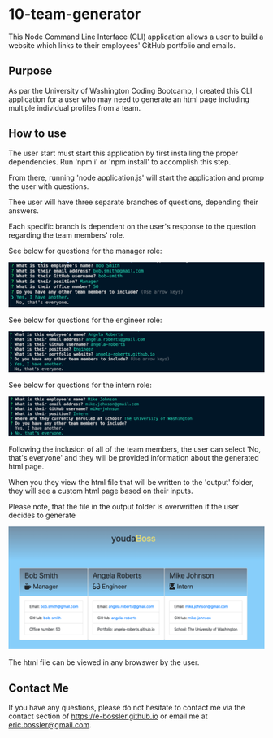 # 10-team-generator

This Node Command Line Interface (CLI) application allows a user to build a website which links to their employees' GitHub portfolio and emails. 

## Purpose

As par the University of Washington Coding Bootcamp, I created this CLI application for a user who may need to generate an html page including multiple individual profiles from a team. 

## How to use

The user start must start this application by first installing the proper dependencies. Run 'npm i' or 'npm install' to accomplish this step. 

From there, running 'node application.js' will start the application and promp the user with questions. 

Thee user will have three separate branches of questions, depending their answers. 

Each specific branch is dependent on the user's response to the question regarding the team members' role. 

See below for questions for the manager role:

![Image of Manager Questions](./assets/images/manager.png)

See below for questions for the engineer role:

![Image of Engineer Questions](./assets/images/engineer.png)

See below for questions for the intern role:

![Image of Intern Questions](./assets/images/intern.png)

Following the inclusion of all of the team members, the user can select 'No, that's everyone' and they will be provided information about the generated html page. 

When you they view the html file that will be written to the 'output' folder, they will see a custom html page based on their inputs. 

Please note, that the file in the output folder is overwritten if the user decides to generate 

![Image of Generated Team](./assets/images/generated-team.png)

The html file can be viewed in any browswer by the user. 

## Contact Me

If you have any questions, please do not hesitate to contact me via the contact section of https://e-bossler.github.io or email me at eric.bossler@gmail.com. 


